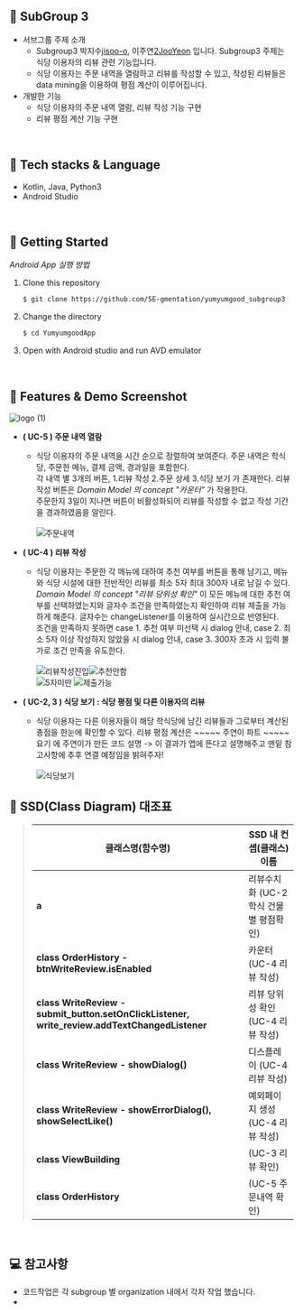 ## 📢 SubGroup 3

- 서브그룹 주제 소개 
  - Subgroup3 박지수[jisoo-o](https://github.com/jisoo-o/), 이주연[2JooYeon](https://github.com/2JooYeon) 입니다. Subgroup3 주제는 식당 이용자의 리뷰 관련 기능입니다. 
  - 식당 이용자는 주문 내역을 열람하고 리뷰를 작성할 수 있고, 작성된 리뷰들은 data mining을 이용하여 평점 계산이 이루어집니다. 
- 개발한 기능 
  - 식당 이용자의 주문 내역 열람, 리뷰 작성 기능 구현
  - 리뷰 평점 계산 기능 구현

<br/>

## 🔨 Tech stacks & Language


- Kotlin, Java, Python3
- Android Studio

<br/>

## 🔎 Getting Started

*Android App 실행 방법*
1. Clone this repository

   ```bash
   $ git clone https://github.com/SE-gmentation/yumyumgood_subgroup3
   ```
   
2. Change the directory 

   ```bash
   $ cd YumyumgoodApp
   ```

3. Open with Android studio and run AVD emulator

<br/>

## 📸 Features & Demo Screenshot
![logo (1)](https://user-images.githubusercontent.com/69567269/120076519-dbeece00-c0e0-11eb-8517-0f244a3ecdc1.png)      

- **( UC-5 ) 주문 내역 열람**
  - 식당 이용자의 주문 내역을 시간 순으로 정렬하여 보여준다. 주문 내역은 학식당, 주문한 메뉴, 결제 금액, 경과일을 포함한다.     
각 내역 별 3개의 버튼, 1.리뷰 작성 2.주문 상세 3.식당 보기 가 존재한다. 리뷰 작성 버튼은 *Domain Model 의 concept "카운터"* 가 작용한다.      
주문한지 3일이 지나면 버튼이 비활성화되어 리뷰를 작성할 수 없고 작성 기간을 경과하였음을 알린다.</br>           
![주문내역](https://user-images.githubusercontent.com/69567269/120077520-b617f800-c0e5-11eb-95b4-64eb26dad28d.png)     
      
- **( UC-4 ) 리뷰 작성**
  -  식당 이용자는 주문한 각 메뉴에 대하여 추천 여부를 버튼을 통해 남기고, 메뉴와 식당 시설에 대한 전반적인 리뷰를 최소 5자 최대 300자 내로 남길 수 있다. *Domain Model 의 concept "리뷰 당위성 확인"* 이 모든 메뉴에 대한 추천 여부를 선택하였는지와 글자수 조건을 만족하였는지 확인하여 리뷰 제출을 가능하게 해준다. 글자수는 changeListener를 이용하여 실시간으로 반영된다.     
조건을 만족하지 못하면 case 1. 추천 여부 미선택 시 dialog 안내, case 2. 최소 5자 이상 작성하지 않았을 시 dialog 안내, case 3. 300자 초과 시 입력 불가로 조건 만족을 유도한다.</br>  
![리뷰작성진입](https://user-images.githubusercontent.com/69567269/120077531-c4feaa80-c0e5-11eb-9021-62b0f95f1214.png)![추천안함](https://user-images.githubusercontent.com/69567269/120077561-e8c1f080-c0e5-11eb-930e-6ba2fc170150.png)        
![5자미만](https://user-images.githubusercontent.com/69567269/120077559-e495d300-c0e5-11eb-9f27-896c2afeb301.png)
![제출가능](https://user-images.githubusercontent.com/69567269/120077573-ff684780-c0e5-11eb-9792-47d6f26efcf0.png)

- **( UC-2, 3 ) 식당 보기 : 식당 평점 및 다른 이용자의 리뷰**
  -  식당 이용자는 다른 이용자들이 해당 학식당에 남긴 리뷰들과 그로부터 계산된 총점을 한눈에 확인할 수 있다. 리뷰 평점 계산은 ~~~~~ 주연이 파트 ~~~~~    요기 에 주연이가 만든 코드 설명 -> 이 결과가 앱에 뜬다고 설명해주고 맨밑 참고사항에 추후 연결 예정임을 밝혀주자!</br>      
![식당보기](https://user-images.githubusercontent.com/69567269/120077647-60901b00-c0e6-11eb-8e7e-cced2aadcfa3.png)    

## 📍 SSD(Class Diagram) 대조표

>   | 클래스명(함수명) |  SSD 내 컨셉(클래스)이름  |
>   | --- | ---  |
>   |**a** | 리뷰수치화 (UC-2 학식 건물 별 평점확인)|
>   |**class OrderHistory - btnWriteReview.isEnabled** | 카운터 (UC-4 리뷰 작성)|
>   |**class WriteReview - submit_button.setOnClickListener, write_review.addTextChangedListener** | 리뷰 당위성 확인 (UC-4 리뷰 작성)|
>   |**class WriteReview - showDialog()** | 디스플레이 (UC-4 리뷰 작성)|
>   |**class WriteReview - showErrorDialog(), showSelectLike()** | 예외페이지 생성 (UC-4 리뷰 작성)|
>   |**class ViewBuilding** | (UC-3 리뷰 확인)|
>   |**class OrderHistory** | (UC-5 주문내역 확인)|
  
<br/>

## 💻 참고사항
- 코드작업은 각 subgroup 별 organization 내에서 각자 작업 했습니다. 
- 


